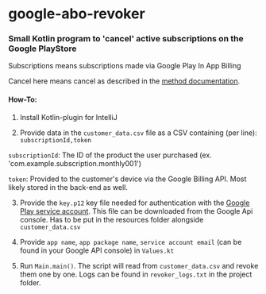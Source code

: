 # google-abo-revoker

### Small Kotlin program to 'cancel' active subscriptions on the Google PlayStore

Subscriptions means subscriptions made via Google Play In App Billing

Cancel here means cancel as described in the [method documentation](https://developers.google.com/android-publisher/api-ref/purchases/subscriptions/cancel).

#### How-To:

1. Install Kotlin-plugin for IntelliJ

2. Provide data in the `customer_data.csv` file as a CSV containing (per line): `subscriptionId,token`

 `subscriptionId`: The ID of the product the user purchased (ex. 'com.example.subscription.monthly001')

 `token`: Provided to the customer's device via the Google Billing API. Most likely stored in the back-end as well.

3. Provide the `key.p12` key file needed for authentication with the [Google Play service account](https://developers.google.com/android-publisher/getting_started#using_a_service_account). This file can be downloaded from the Google Api console. Has to be put in the
resources folder alongside `customer_data.csv`

4. Provide `app name`, `app package name`, `service account email` (can be found in your Google API console) in `Values.kt`

5. Run `Main.main()`. The script will read from `customer_data.csv` and revoke them one by one. Logs can be found in `revoker_logs.txt` in the project folder.
